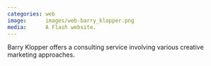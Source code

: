 ```yaml
---
categories: web
image:      images/web-barry_klopper.png
media:      A Flash website.
---
```

Barry Klopper offers a consulting service involving various creative marketing 
approaches. 
